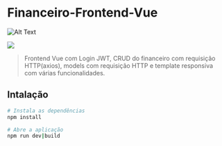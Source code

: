 # Financeiro-Frontend-Vue

![Alt Text](https://media.giphy.com/media/gCMUur2MxuRHc7J7lI/giphy.gif)

![](name-of-giphy.gif)



> Frontend Vue com Login JWT, CRUD do financeiro com requisição HTTP(axios), models com requisição HTTP e template responsiva com várias funcionalidades.

## Intalação

``` bash
# Instala as dependências
npm install

# Abre a aplicação
npm run dev|build
